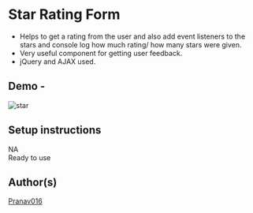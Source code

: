 # Star Rating Form

-   Helps to get a rating from the user and also add event listeners to the stars and console log how much rating/ how many stars were given.
-   Very useful component for getting user feedback.
-   jQuery and AJAX used.

## Demo -

![star](https://user-images.githubusercontent.com/54665036/120050708-801e3980-c03b-11eb-8764-25556106e56e.gif)

## Setup instructions

NA  
Ready to use

## Author(s)

[Pranav016](https://github.com/Pranav016)
